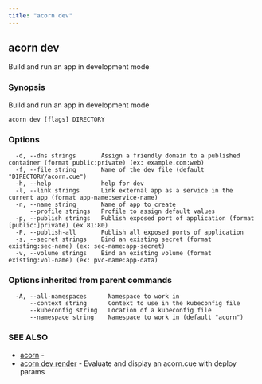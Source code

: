 ```yaml
---
title: "acorn dev"
---
```

## acorn dev

Build and run an app in development mode

### Synopsis

Build and run an app in development mode

```
acorn dev [flags] DIRECTORY
```

### Options

```
  -d, --dns strings       Assign a friendly domain to a published container (format public:private) (ex: example.com:web)
  -f, --file string       Name of the dev file (default "DIRECTORY/acorn.cue")
  -h, --help              help for dev
  -l, --link strings      Link external app as a service in the current app (format app-name:service-name)
  -n, --name string       Name of app to create
      --profile strings   Profile to assign default values
  -p, --publish strings   Publish exposed port of application (format [public:]private) (ex 81:80)
  -P, --publish-all       Publish all exposed ports of application
  -s, --secret strings    Bind an existing secret (format existing:sec-name) (ex: sec-name:app-secret)
  -v, --volume strings    Bind an existing volume (format existing:vol-name) (ex: pvc-name:app-data)
```

### Options inherited from parent commands

```
  -A, --all-namespaces      Namespace to work in
      --context string      Context to use in the kubeconfig file
      --kubeconfig string   Location of a kubeconfig file
      --namespace string    Namespace to work in (default "acorn")
```

### SEE ALSO

* [acorn](acorn.md)	 - 
* [acorn dev render](acorn_dev_render.md)	 - Evaluate and display an acorn.cue with deploy params

